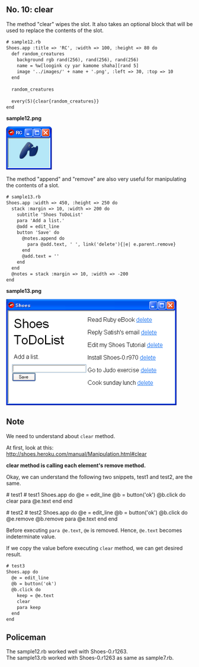 No. 10: clear
-----------

The method "clear" wipes the slot. 
It also takes an optional block that will be used to replace the contents of the slot.

	# sample12.rb
	Shoes.app :title => 'RC', :width => 100, :height => 80 do
	  def random_creatures
	    background rgb rand(256), rand(256), rand(256)
	    name = %w[loogink cy yar kamome shaha][rand 5]
	    image '../images/' + name + '.png', :left => 30, :top => 10
	  end
	  
	  random_creatures
	  
	  every(5){clear{random_creatures}}
	end
	

**sample12.png**

![sample12.png](http://github.com/ashbb/shoes_tutorial_html/raw/master/images/sample12.png)

The method "append" and "remove" are also very useful for manipulating the contents of a slot.

	# sample13.rb
	Shoes.app :width => 450, :height => 250 do
	  stack :margin => 10, :width => 200 do
	    subtitle 'Shoes ToDoList'
	    para 'Add a list.'
	    @add = edit_line
	    button 'Save' do
	      @notes.append do
	        para @add.text, ' ', link('delete'){|e| e.parent.remove}
	      end
	      @add.text = ''
	    end
	  end
	  @notes = stack :margin => 10, :width => -200
	end

**sample13.png**

![sample13.png](http://github.com/ashbb/shoes_tutorial_html/raw/master/images/sample13.png)


Note
----
We need to understand about `clear` method.

At first, look at this:   
<http://shoes.heroku.com/manual/Manipulation.html#clear>

**clear method is calling each element's remove method.**

Okay, we can understand the following two snippets, test1 and test2, are the same.

\# test1
	# test1
	Shoes.app do
	  @e = edit_line
	  @b = button('ok')
	  @b.click do
	    clear
	    para @e.text
	  end
	end


\# test2
	# test2
	Shoes.app do
	  @e = edit_line
	  @b = button('ok')
	  @b.click do
	    @e.remove
	    @b.remove
	    para @e.text
	  end
	end

Before executing `para @e.text`, `@e` is removed. Hence, `@e.text` becomes indeterminate value.

If we copy the value before executing `clear` method, we can get desired result.

	# test3
	Shoes.app do
	  @e = edit_line
	  @b = button('ok')
	  @b.click do
	    keep = @e.text
	    clear
	    para keep
	  end
	end


Policeman
---------

The sample12.rb worked well with Shoes-0.r1263.   
The sample13.rb worked with Shoes-0.r1263 as same as sample7.rb.
